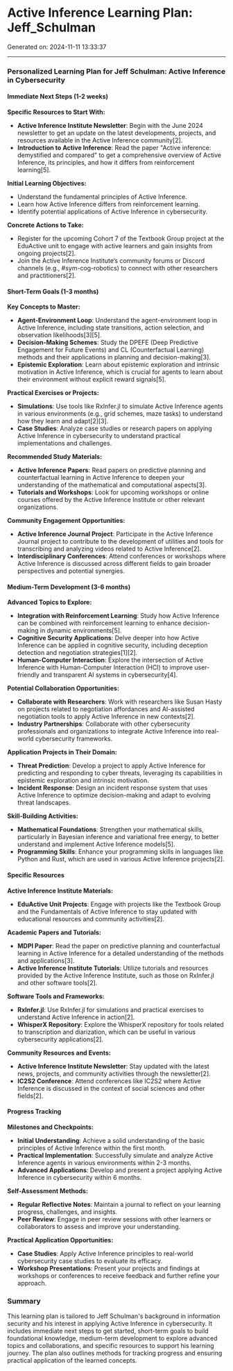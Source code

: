 # Active Inference Learning Plan: Jeff_Schulman

Generated on: 2024-11-11 13:33:37

---

### Personalized Learning Plan for Jeff Schulman: Active Inference in Cybersecurity

#### Immediate Next Steps (1-2 weeks)

**Specific Resources to Start With:**
- **Active Inference Institute Newsletter**: Begin with the June 2024 newsletter to get an update on the latest developments, projects, and resources available in the Active Inference community[2].
- **Introduction to Active Inference**: Read the paper "Active inference: demystified and compared" to get a comprehensive overview of Active Inference, its principles, and how it differs from reinforcement learning[5].

**Initial Learning Objectives:**
- Understand the fundamental principles of Active Inference.
- Learn how Active Inference differs from reinforcement learning.
- Identify potential applications of Active Inference in cybersecurity.

**Concrete Actions to Take:**
- Register for the upcoming Cohort 7 of the Textbook Group project at the EduActive unit to engage with active learners and gain insights from ongoing projects[2].
- Join the Active Inference Institute’s community forums or Discord channels (e.g., #sym-cog-robotics) to connect with other researchers and practitioners[2].

#### Short-Term Goals (1-3 months)

**Key Concepts to Master:**
- **Agent-Environment Loop**: Understand the agent-environment loop in Active Inference, including state transitions, action selection, and observation likelihoods[3][5].
- **Decision-Making Schemes**: Study the DPEFE (Deep Predictive Engagement for Future Events) and CL (Counterfactual Learning) methods and their applications in planning and decision-making[3].
- **Epistemic Exploration**: Learn about epistemic exploration and intrinsic motivation in Active Inference, which is crucial for agents to learn about their environment without explicit reward signals[5].

**Practical Exercises or Projects:**
- **Simulations**: Use tools like RxInfer.jl to simulate Active Inference agents in various environments (e.g., grid schemes, maze tasks) to understand how they learn and adapt[2][3].
- **Case Studies**: Analyze case studies or research papers on applying Active Inference in cybersecurity to understand practical implementations and challenges.

**Recommended Study Materials:**
- **Active Inference Papers**: Read papers on predictive planning and counterfactual learning in Active Inference to deepen your understanding of the mathematical and computational aspects[3].
- **Tutorials and Workshops**: Look for upcoming workshops or online courses offered by the Active Inference Institute or other relevant organizations.

**Community Engagement Opportunities:**
- **Active Inference Journal Project**: Participate in the Active Inference Journal project to contribute to the development of utilities and tools for transcribing and analyzing videos related to Active Inference[2].
- **Interdisciplinary Conferences**: Attend conferences or workshops where Active Inference is discussed across different fields to gain broader perspectives and potential synergies.

#### Medium-Term Development (3-6 months)

**Advanced Topics to Explore:**
- **Integration with Reinforcement Learning**: Study how Active Inference can be combined with reinforcement learning to enhance decision-making in dynamic environments[5].
- **Cognitive Security Applications**: Delve deeper into how Active Inference can be applied in cognitive security, including deception detection and negotiation strategies[1][2].
- **Human-Computer Interaction**: Explore the intersection of Active Inference with Human-Computer Interaction (HCI) to improve user-friendly and transparent AI systems in cybersecurity[4].

**Potential Collaboration Opportunities:**
- **Collaborate with Researchers**: Work with researchers like Susan Hasty on projects related to negotiation affordances and AI-assisted negotiation tools to apply Active Inference in new contexts[2].
- **Industry Partnerships**: Collaborate with other cybersecurity professionals and organizations to integrate Active Inference into real-world cybersecurity frameworks.

**Application Projects in Their Domain:**
- **Threat Prediction**: Develop a project to apply Active Inference for predicting and responding to cyber threats, leveraging its capabilities in epistemic exploration and intrinsic motivation.
- **Incident Response**: Design an incident response system that uses Active Inference to optimize decision-making and adapt to evolving threat landscapes.

**Skill-Building Activities:**
- **Mathematical Foundations**: Strengthen your mathematical skills, particularly in Bayesian inference and variational free energy, to better understand and implement Active Inference models[5].
- **Programming Skills**: Enhance your programming skills in languages like Python and Rust, which are used in various Active Inference projects[2].

#### Specific Resources

**Active Inference Institute Materials:**
- **EduActive Unit Projects**: Engage with projects like the Textbook Group and the Fundamentals of Active Inference to stay updated with educational resources and community activities[2].

**Academic Papers and Tutorials:**
- **MDPI Paper**: Read the paper on predictive planning and counterfactual learning in Active Inference for a detailed understanding of the methods and applications[3].
- **Active Inference Institute Tutorials**: Utilize tutorials and resources provided by the Active Inference Institute, such as those on RxInfer.jl and other software tools[2].

**Software Tools and Frameworks:**
- **RxInfer.jl**: Use RxInfer.jl for simulations and practical exercises to understand Active Inference in action[2].
- **WhisperX Repository**: Explore the WhisperX repository for tools related to transcription and diarization, which can be useful in various cybersecurity applications[2].

**Community Resources and Events:**
- **Active Inference Institute Newsletter**: Stay updated with the latest news, projects, and community activities through the newsletter[2].
- **IC2S2 Conference**: Attend conferences like IC2S2 where Active Inference is discussed in the context of social sciences and other fields[2].

#### Progress Tracking

**Milestones and Checkpoints:**
- **Initial Understanding**: Achieve a solid understanding of the basic principles of Active Inference within the first month.
- **Practical Implementation**: Successfully simulate and analyze Active Inference agents in various environments within 2-3 months.
- **Advanced Applications**: Develop and present a project applying Active Inference in cybersecurity within 6 months.

**Self-Assessment Methods:**
- **Regular Reflective Notes**: Maintain a journal to reflect on your learning progress, challenges, and insights.
- **Peer Review**: Engage in peer review sessions with other learners or collaborators to assess and improve your understanding.

**Practical Application Opportunities:**
- **Case Studies**: Apply Active Inference principles to real-world cybersecurity case studies to evaluate its efficacy.
- **Workshop Presentations**: Present your projects and findings at workshops or conferences to receive feedback and further refine your approach.

### Summary

This learning plan is tailored to Jeff Schulman's background in information security and his interest in applying Active Inference in cybersecurity. It includes immediate next steps to get started, short-term goals to build foundational knowledge, medium-term development to explore advanced topics and collaborations, and specific resources to support his learning journey. The plan also outlines methods for tracking progress and ensuring practical application of the learned concepts.